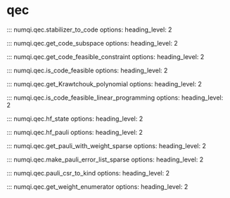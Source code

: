 # qec

::: numqi.qec.stabilizer_to_code
    options:
      heading_level: 2

::: numqi.qec.get_code_subspace
    options:
      heading_level: 2

::: numqi.qec.get_code_feasible_constraint
    options:
      heading_level: 2

::: numqi.qec.is_code_feasible
    options:
      heading_level: 2

::: numqi.qec.get_Krawtchouk_polynomial
    options:
      heading_level: 2

::: numqi.qec.is_code_feasible_linear_programming
    options:
      heading_level: 2

::: numqi.qec.hf_state
    options:
      heading_level: 2

::: numqi.qec.hf_pauli
    options:
      heading_level: 2

::: numqi.qec.get_pauli_with_weight_sparse
    options:
      heading_level: 2

::: numqi.qec.make_pauli_error_list_sparse
    options:
      heading_level: 2

::: numqi.qec.pauli_csr_to_kind
    options:
      heading_level: 2

::: numqi.qec.get_weight_enumerator
    options:
      heading_level: 2

